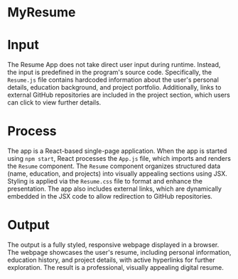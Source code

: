 # MyResume

# Input
The Resume App does not take direct user input during runtime. Instead, the input is predefined in the program's source code. Specifically, the `Resume.js` file contains hardcoded information about the user's personal details, education background, and project portfolio. Additionally, links to external GitHub repositories are included in the project section, which users can click to view further details.

# Process
The app is a React-based single-page application. When the app is started using `npm start`, React processes the `App.js` file, which imports and renders the `Resume` component. The `Resume` component organizes structured data (name, education, and projects) into visually appealing sections using JSX. Styling is applied via the `Resume.css` file to format and enhance the presentation. The app also includes external links, which are dynamically embedded in the JSX code to allow redirection to GitHub repositories.

# Output
The output is a fully styled, responsive webpage displayed in a browser. The webpage showcases the user's resume, including personal information, education history, and project details, with active hyperlinks for further exploration. The result is a professional, visually appealing digital resume.
